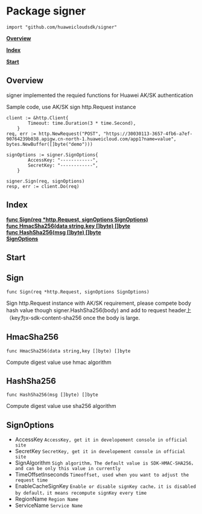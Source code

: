 # Package signer
    import "github.com/huaweicloudsdk/signer"

**[Overview](#overview)**  

**[Index](#index)**  

**[Start](#start)**  

## Overview
signer implemented the requied functions for Huawei AK/SK authentication

Sample code, use AK/SK sign http.Request instance
```
client := &http.Client{
		Timeout: time.Duration(3 * time.Second),
	}
req, err := http.NewRequest("POST", "https://30030113-3657-4fb6-a7ef-90764239b038.apigw.cn-north-1.huaweicloud.com/app1?name=value", bytes.NewBuffer([]byte("demo")))

signOptions := signer.SignOptions{
		AccessKey: "------------",
		SecretKey: "------------",
	}

signer.Sign(req, signOptions)
resp, err := client.Do(req)
```

## Index
**[func Sign(req *http.Request, signOptions SignOptions)](#user-content-sign)**  
**[func HmacSha256(data string,key []byte) []byte](#user-content-hmacsha256)**  
**[func HashSha256(msg []byte) []byte](#user-content-hashsha256)**  
**[SignOptions](#user-content-signoptions)**

## Start
## Sign
    func Sign(req *http.Request, signOptions SignOptions) 

Sign http.Request instance with AK/SK requirement, please compete body hash value though signer.HashSha256(body) and add to request header上（key为x-sdk-content-sha256 once the body is large.
 
## HmacSha256
    func HmacSha256(data string,key []byte) []byte  

Compute digest value use hmac algorithm

## HashSha256
    func HashSha256(msg []byte) []byte

Compute digest value use sha256 algorithm

## SignOptions

- AccessKey `AccessKey, get it in developement console in official site`
- SecretKey `SecretKey, get it in developement console in official site`
- SignAlgorithm `Sigh algorithm，The default value is SDK-HMAC-SHA256，and can be only this value in currently`
- TimeOffsetInseconds `Timeoffset, used when you want to adjust the request time`
- EnableCacheSignKey `Enable or disable signKey cache，it is disabled by default，it means recompute signKey every time`
- RegionName `Region Name`
- ServiceName `Service Name`